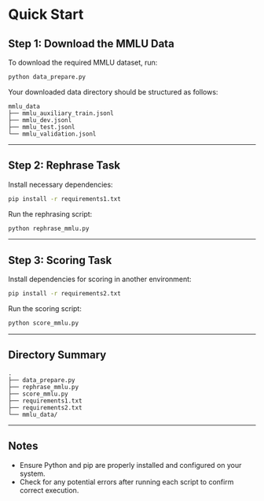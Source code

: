 # Quick Start


## Step 1: Download the MMLU Data

To download the required MMLU dataset, run:

```bash
python data_prepare.py
```

Your downloaded data directory should be structured as follows:

```
mmlu_data
├── mmlu_auxiliary_train.jsonl
├── mmlu_dev.jsonl
├── mmlu_test.jsonl
└── mmlu_validation.jsonl
```

---

## Step 2: Rephrase Task

Install necessary dependencies:

```bash
pip install -r requirements1.txt
```

Run the rephrasing script:

```bash
python rephrase_mmlu.py
```

---

## Step 3: Scoring Task

Install dependencies for scoring in another environment:

```bash
pip install -r requirements2.txt
```

Run the scoring script:

```bash
python score_mmlu.py
```

---

## Directory Summary

```
.
├── data_prepare.py
├── rephrase_mmlu.py
├── score_mmlu.py
├── requirements1.txt
├── requirements2.txt
└── mmlu_data/
```

---

## Notes

- Ensure Python and pip are properly installed and configured on your system.
- Check for any potential errors after running each script to confirm correct execution.





